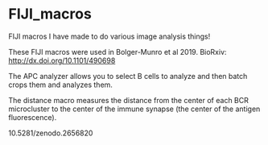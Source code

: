# FIJI_macros
FIJI macros I have made to do various image analysis things!

These FIJI macros were used in Bolger-Munro et al 2019.
BioRxiv: http://dx.doi.org/10.1101/490698

The APC analyzer allows you to select B cells to analyze and then batch crops them and analyzes them. 

The distance macro measures the distance from the center of each BCR microcluster to the center of the immune synapse (the center of the antigen fluorescence).

10.5281/zenodo.2656820

